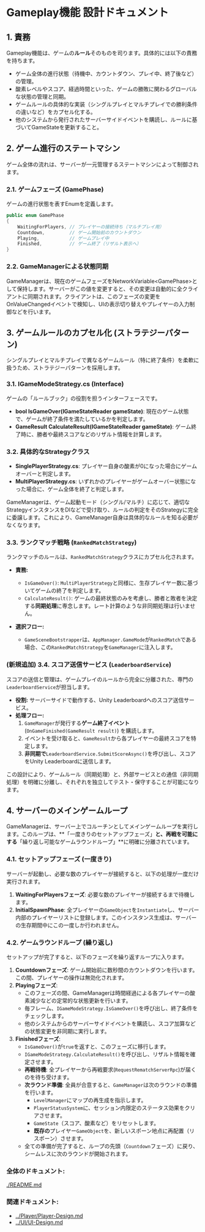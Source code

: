 # **Gameplay機能 設計ドキュメント**

## **1\. 責務**

Gameplay機能は、ゲームの**ルール**そのものを司ります。具体的には以下の責務を持ちます。

* ゲーム全体の進行状態（待機中、カウントダウン、プレイ中、終了後など）の管理。  
* 酸素レベルやスコア、経過時間といった、ゲームの勝敗に関わるグローバルな状態の管理と同期。  
* ゲームルールの具体的な実装（シングルプレイとマルチプレイでの勝利条件の違いなど）をカプセル化する。  
* 他のシステムから発行されたサーバーサイドイベントを購読し、ルールに基づいてGameStateを更新すること。

## **2\. ゲーム進行のステートマシン**

ゲーム全体の流れは、サーバーが一元管理するステートマシンによって制御されます。

### **2.1. ゲームフェーズ (GamePhase)**

ゲームの進行状態を表すEnumを定義します。
```csharp
public enum GamePhase  
{  
    WaitingForPlayers, // プレイヤーの接続待ち（マルチプレイ用）  
    Countdown,         // ゲーム開始前のカウントダウン  
    Playing,           // ゲームプレイ中  
    Finished,          // ゲーム終了（リザルト表示へ）  
}
```

### **2.2. GameManagerによる状態同期**

GameManagerは、現在のゲームフェーズをNetworkVariable\<GamePhase\>として保持します。サーバーがこの値を変更すると、その変更は自動的に全クライアントに同期されます。クライアントは、このフェーズの変更をOnValueChangedイベントで検知し、UIの表示切り替えやプレイヤーの入力制御などを行います。

## **3\. ゲームルールのカプセル化 (ストラテジーパターン)**

シングルプレイとマルチプレイで異なるゲームルール（特に終了条件）を柔軟に扱うため、ストラテジーパターンを採用します。

### **3.1. IGameModeStrategy.cs (Interface)**

ゲームの「ルールブック」の役割を担うインターフェースです。

* **bool IsGameOver(IGameStateReader gameState)**: 現在のゲーム状態で、ゲームが終了条件を満たしているかを判定します。  
* **GameResult CalculateResult(IGameStateReader gameState)**: ゲーム終了時に、勝者や最終スコアなどのリザルト情報を計算します。

### **3.2. 具体的なStrategyクラス**

* **SinglePlayerStrategy.cs**: プレイヤー自身の酸素が0になった場合にゲームオーバーと判定します。  
* **MultiPlayerStrategy.cs**: いずれかのプレイヤーがゲームオーバー状態になった場合に、ゲーム全体を終了と判定します。

GameManagerは、ゲーム起動モード（シングル/マルチ）に応じて、適切なStrategyインスタンスをDIなどで受け取り、ルールの判定をそのStrategyに完全に委譲します。これにより、GameManager自身は具体的なルールを知る必要がなくなります。

### **3.3. ランクマッチ戦略 (`RankedMatchStrategy`)**

ランクマッチのルールは、`RankedMatchStrategy`クラスにカプセル化されます。

*   **責務:**
    *   `IsGameOver()`: `MultiPlayerStrategy`と同様に、生存プレイヤー数に基づいてゲームの終了を判定します。
    *   `CalculateResult()`: ゲームの最終状態のみを考慮し、勝者と敗者を決定する**同期処理**に専念します。レート計算のような非同期処理は行いません。

*   **選択フロー:**
    *   `GameSceneBootstrapper`は、`AppManager.GameMode`が`RankedMatch`である場合、この`RankedMatchStrategy`を`GameManager`に注入します。

### (新規追加) 3.4. スコア送信サービス (`LeaderboardService`)

スコアの送信と管理は、ゲームプレイのルールから完全に分離された、専門の`LeaderboardService`が担当します。

*   **役割:** サーバーサイドで動作する、Unity Leaderboardへのスコア送信サービス。
*   **処理フロー:**
    1.  `GameManager`が発行する**ゲーム終了イベント** (`OnGameFinished(GameResult result)`) を購読します。
    2.  イベントを受け取ると、`GameResult`から各プレイヤーの最終スコアを特定します。
    3.  **非同期で**`LeaderboardService.SubmitScoreAsync()`を呼び出し、スコアをUnity Leaderboardに送信します。

この設計により、ゲームルール（同期処理）と、外部サービスとの通信（非同期処理）を明確に分離し、それぞれを独立してテスト・保守することが可能になります。

## **4\. サーバーのメインゲームループ**

GameManagerは、サーバー上でコルーチンとしてメインゲームループを実行します。このループは、**「一度きりのセットアップフェーズ」**と、再戦を可能にする**「繰り返し可能なゲームラウンドループ」**に明確に分離されています。

### **4.1. セットアップフェーズ (一度きり)**

サーバーが起動し、必要な数のプレイヤーが接続すると、以下の処理が一度だけ実行されます。

1.  **WaitingForPlayersフェーズ**: 必要な数のプレイヤーが接続するまで待機します。
2.  **InitialSpawnPhase**: 全プレイヤーの`GameObject`を`Instantiate`し、サーバー内部のプレイヤーリストに登録します。このインスタンス生成は、サーバーの生存期間中にこの一度しか行われません。

### **4.2. ゲームラウンドループ (繰り返し)**

セットアップが完了すると、以下のフェーズを繰り返すループに入ります。

1.  **Countdownフェーズ**: ゲーム開始前に数秒間のカウントダウンを行います。この間、プレイヤーの操作は無効化されます。
2.  **Playingフェーズ**:
    *   このフェーズの間、GameManagerは時間経過による各プレイヤーの酸素減少などの定常的な状態更新を行います。
    *   毎フレーム、`IGameModeStrategy.IsGameOver()`を呼び出し、終了条件をチェックします。
    *   他のシステムからのサーバーサイドイベントを購読し、スコア加算などの状態変更を非同期に実行します。
3.  **Finishedフェーズ**:
    *   `IsGameOver()`が`true`を返すと、このフェーズに移行します。
    *   `IGameModeStrategy.CalculateResult()`を呼び出し、リザルト情報を確定させます。
    *   **再戦待機**: 全プレイヤーから再戦要求(`RequestRematchServerRpc`)が届くのを待ち受けます。
    *   **次ラウンド準備**: 全員が合意すると、`GameManager`は次のラウンドの準備を行います。
        *   `LevelManager`にマップの再生成を指示します。
        *   `PlayerStatusSystem`に、セッション内限定のステータス効果をクリアさせます。
        *   `GameState`（スコア、酸素など）をリセットします。
        *   **既存の**プレイヤー`GameObject`を、新しいスポーン地点に再配置（リスポーン）させます。
    *   全ての準備が完了すると、ループの先頭（`Countdown`フェーズ）に戻り、シームレスに次のラウンドが開始されます。

### **全体のドキュメント:**　
[./README.md](../../../README.md)
### **関連ドキュメント:**
* [../Player/Player-Design.md](../Player/Player-Design.md)  
* [../UI/UI-Design.md](../UI/UI-Design.md)